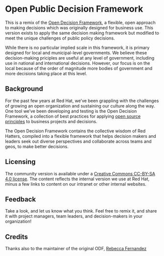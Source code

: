 # Open Public Decision Framework
This is a remix of the [Open Decision Framework](https://github.com/red-hat-people-team/open-decision-framework), a flexible, open approach to making decisions which was originally designed for business use. This version exists to apply the same decision making framework but modified to meet the unique challenges of public policy decisions.

While there is no particular implied scale in this framework, it is primary designed for local and municipal-level governments. We believe these decision-making priciples are useful at any level of government, including use in national and international decisions. However, our focus is on the local because of the order of magnitude more bodies of government and more decisions taking place at this level.

## Background
For the past few years at Red Hat, we’ve been grappling with the challenges of growing an open organization and sustaining our culture along the way. One tool we’ve been developing and testing is the Open Decision Framework, a collection of best practices for applying [open source principles](https://opensource.com/open-source-way) to business projects and decisions. 

The Open Decision Framework contains the collective wisdom of Red Hatters, compiled into a flexible framework that helps decision makers and leaders seek out diverse perspectives and collaborate across teams and geos, to make better decisions. 

## Licensing
The community version is available under a [Creative Commons CC-BY-SA 4.0 license](http://creativecommons.org/licenses/by-sa/4.0/). The content reflects the internal version we use at Red Hat, minus a few links to content on our intranet or other internal websites. 

## Feedback
Take a look, and let us know what you think. Feel free to remix it, and share it with project managers, team leaders, and decision-makers in your organization!

## Credits
Thanks also to the maintainer of the original ODF, [Rebecca Fernandez](@berecka)

